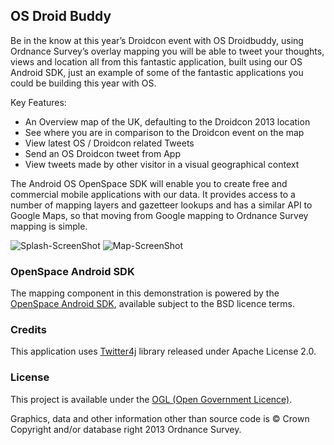 OS Droid Buddy
-------

Be in the know at this year’s Droidcon event with OS Droidbuddy, using Ordnance Survey’s overlay mapping you will be able to tweet your thoughts, views and location all from this fantastic application, built using our OS Android SDK, just an example of some of the fantastic applications you could be building this year with OS.

Key Features:

* An Overview map of the UK, defaulting to the Droidcon 2013 location
* See where you are in comparison to the Droidcon event on the map
* View latest OS / Droidcon related Tweets
* Send an OS Droidcon tweet from App
* View tweets made by other visitor in a visual geographical context

The Android OS OpenSpace SDK will enable you to create free and commercial mobile applications with our data. It provides access to a number of mapping layers and gazetteer lookups and has a similar API to Google Maps, so that moving from Google mapping to Ordnance Survey mapping is simple.

![Splash-ScreenShot](https://github.com/OrdnanceSurvey/droidcon2013/raw/master/srcsht-splash.png "Screenshot of splash screen")
![Map-ScreenShot](https://github.com/OrdnanceSurvey/droidcon2013/raw/master/srcsht-map.png "Screenshot of map")

### OpenSpace Android SDK

The mapping component in this demonstration is powered by the [OpenSpace Android SDK][1], available subject to the BSD licence terms.

### Credits

This application uses [Twitter4j][3] library released under Apache License 2.0.

### License

This project is available under the [OGL (Open Government Licence)][2].

Graphics, data and other information other than source code is © Crown Copyright and/or database right 2013 Ordnance Survey.

[1]: https://github.com/OrdnanceSurvey/openspace-android-sdk
[2]: http://www.nationalarchives.gov.uk/doc/open-government-licence/version/2/
[3]: http://twitter4j.org/en/
